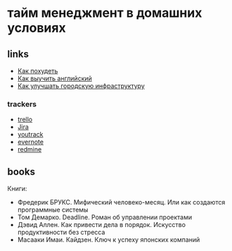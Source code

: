# тайм менеджмент в домашних условиях

## links

* [Как похудеть](http://www.goncharov.xyz/how-to-lose-weight.html)
* [Как выучить английский](http://www.goncharov.xyz/how-to-english.html)
* [Как улучшать городскую инфраструктуру](http://www.goncharov.xyz/how-to-improve-your-town.html)

### trackers

* [trello](https://trello.com/)
* [Jira](https://www.atlassian.com/software/jira)
* [youtrack](https://www.jetbrains.com/youtrack/)
* [evernote](https://evernote.com/)
* [redmine](https://www.redmine.org/)

## books

Книги:
* Фредерик БРУКС. Мифический человеко-месяц. Или как создаются программные системы
* Том Демарко. Deadline. Роман об управлении проектами
* Дэвид Аллен. Как привести дела в порядок. Искусство продуктивности без стресса
* Масааки Имаи. Кайдзен. Ключ к успеху японских компаний
